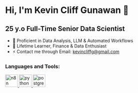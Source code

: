 # Hi, I'm Kevin Cliff Gunawan 👋

## 25 y.o Full-Time Senior Data Scientist

- 🔭 Proficient in Data Analysis, LLM & Automated Workflows
- 🌱 Lifetime Learner, Finance & Data Enthusiast
- ⚡ Contact me through Email: kevincliffg@gmail.com

<h3 align="left">Languages and Tools:</h3>
<p align="left">
<a href="https://n8n.io" target="_blank">
  <img src="https://www.vectorlogo.zone/logos/n8nio/n8nio-icon.svg" alt="n8n" width="40" height="40"/>
</a>
<a href="https://www.python.org" target="_blank">
  <img src="https://www.vectorlogo.zone/logos/python/python-vertical.svg" alt="python" width="40" height="40"/>
</a>
<a href="https://www.postgresql.org" target="_blank">
  <img src="https://www.vectorlogo.zone/logos/postgresql/postgresql-vertical.svg" alt="postgresql" width="40" height="40"/>
</a>
</p>

